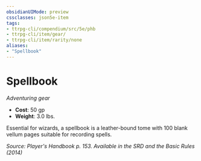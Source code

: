 ```yaml
---
obsidianUIMode: preview
cssclasses: json5e-item
tags:
- ttrpg-cli/compendium/src/5e/phb
- ttrpg-cli/item/gear/
- ttrpg-cli/item/rarity/none
aliases: 
- "Spellbook"
---
```

# Spellbook
*Adventuring gear*  

- **Cost**: 50 gp
- **Weight**: 3.0 lbs.

Essential for wizards, a spellbook is a leather-bound tome with 100 blank vellum pages suitable for recording spells.

*Source: Player's Handbook p. 153. Available in the <span title='Systems Reference Document (5.1)'>SRD</span> and the Basic Rules (2014)*